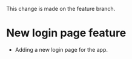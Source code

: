 This change is made on the feature branch.
# New login page feature
- Adding a new login page for the app.
